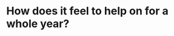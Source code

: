 <h1 class="!text-orange-500 !bg-dark-500 mt-64 rounded-md p-2">How does it feel to help on <logos-stackoverflow-icon />for a whole year?</h1>

<style>
.slidev-layout {
  padding: 0 !important;
}
.block {
  display: flex;
  align-items: center;
  justify-content: center;
  margin-top: 2rem;
}
</style>
